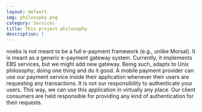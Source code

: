 ```yaml
---
layout: default
img: philosophy.png
category: Services
title: This project philosophy
description: |
---
```

  
noebs is not meant to be a full e-payment framework (e.g., unlike Morsal). It is meant as a generic e-payment gateway system. Currently, it implements EBS services, but we might add new gateway. Being such, adapts to Unix philosophy; doing one thing and do it good. A mobile payment provider can use our payment service inside their application whenever their users are requesting any transactions. It is not our responsibility to authenticate your users. This way, we can use this application in virtually any place. Our client consumers are held responsible for providing any kind of authentication for their requests.
